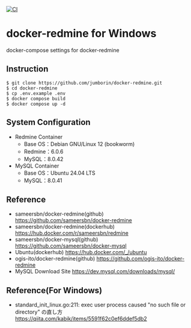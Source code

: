 [![CI](https://github.com/jumborin/docker-redmine/actions/workflows/ci.yml/badge.svg)](https://github.com/jumborin/docker-redmine/actions/workflows/ci.yml)

# docker-redmine for Windows
docker-compose settings for docker-redmine

## Instruction
    $ git clone https://github.com/jumborin/docker-redmine.git
    $ cd docker-redmine
    $ cp .env.example .env
    $ docker compose build
    $ docker compose up -d

## System Configuration
* Redmine Container
  * Base OS：Debian GNU/Linux 12 (bookworm)
  * Redmine：6.0.6
  * MySQL：8.0.42
* MySQL Container
  * Base OS：Ubuntu 24.04 LTS
  * MySQL：8.0.41
  
## Reference
* sameersbn/docker-redmine(github)
  https://github.com/sameersbn/docker-redmine
* sameersbn/docker-redmine(dockerhub)
  https://hub.docker.com/r/sameersbn/redmine
* sameersbn/docker-mysql(github)
  https://github.com/sameersbn/docker-mysql
* Ubuntu(dockerhub)
  https://hub.docker.com/_/ubuntu
* ogis-ito/docker-redmine(github)
  https://github.com/ogis-ito/docker-redmine
* MySQL Download Site
  https://dev.mysql.com/downloads/mysql/

## Reference(For Windows)
* standard_init_linux.go:211: exec user process caused "no such file or directory" の直し方
  https://qiita.com/kabik/items/5591f62c0ef6ddef5db2
